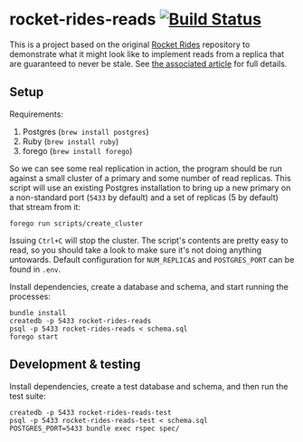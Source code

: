 # rocket-rides-reads [![Build Status](https://travis-ci.org/brandur/rocket-rides-reads.svg?branch=master)](https://travis-ci.org/brandur/rocket-rides-reads)

This is a project based on the original [Rocket Rides][rides] repository to
demonstrate what it might look like to implement reads from a replica that are
guaranteed to never be stale. See [the associated article][reads] for full
details.

## Setup

Requirements:

1. Postgres (`brew install postgres`)
2. Ruby (`brew install ruby`)
3. forego (`brew install forego`)

So we can see some real replication in action, the program should be run
against a small cluster of a primary and some number of read replicas. This
script will use an existing Postgres installation to bring up a new primary on
a non-standard port (`5433` by default) and a set of replicas (5 by default)
that stream from it:

```
forego run scripts/create_cluster
```

Issuing `Ctrl+C` will stop the cluster. The script's contents are pretty easy
to read, so you should take a look to make sure it's not doing anything
untowards. Default configuration for `NUM_REPLICAS` and `POSTGRES_PORT` can be
found in `.env`.

Install dependencies, create a database and schema, and start running the
processes:

```
bundle install
createdb -p 5433 rocket-rides-reads
psql -p 5433 rocket-rides-reads < schema.sql
forego start
```

## Development & testing

Install dependencies, create a test database and schema, and then run the test
suite:

```
createdb -p 5433 rocket-rides-reads-test
psql -p 5433 rocket-rides-reads-test < schema.sql
POSTGRES_PORT=5433 bundle exec rspec spec/
```

[reads]: https://brandur.org/postgres-reads
[rides]: https://github.com/stripe/stripe-connect-rocketrides

<!--
# vim: set tw=79:
-->

